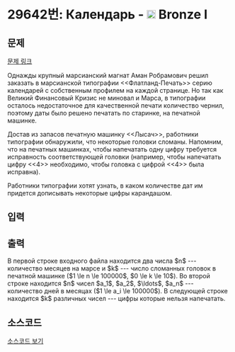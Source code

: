 # 29642번: Календарь - <img src="https://static.solved.ac/tier_small/5.svg" style="height:20px" /> Bronze I

<!-- performance -->

<!-- 문제 제출 후 깃허브에 푸시를 했을 때 제출한 코드의 성능이 입력될 공간입니다.-->

<!-- end -->

## 문제

[문제 링크](https://boj.kr/29642)


<p>Однажды крупный марсианский магнат Аман Робрамович решил заказать в марсианской типографии &lt;&lt;Флатланд-Печать&gt;&gt; серию календарей с собственным профилем на каждой странице. Но так как Великий Финансовый Кризис не миновал и Марса, в типографии осталось недостаточное для качественной печати количество чернил, поэтому даты было решено печатать по старинке, на печатной машинке.</p>

<p>Достав из запасов печатную машинку &lt;&lt;Лысач&gt;&gt;, работники типографии обнаружили, что некоторые головки сломаны. Напомним, что на печатных машинках, чтобы напечатать одну цифру требуется исправность соответствующей головки (например, чтобы напечатать цифру &lt;&lt;4&gt;&gt; необходимо, чтобы головка с цифрой &lt;&lt;4&gt;&gt; была исправна).</p>

<p>Работники типографии хотят узнать, в каком количестве дат им придется дописывать некоторые цифры карандашом.</p>



## 입력





## 출력


<p>В первой строке входного файла находится два числа $n$ --- количество месяцев на марсе и $k$ --- число сломанных головок в печатной машинке ($1 \le n \le 100000$, $0 \le k \le 10$). Во второй строке находится $n$ чисел $a_1$, $a_2$, $\ldots$, $a_n$ --- количество дней в месяцах ($1 \le a_i \le 100000$). В следующей строке находится $k$ различных чисел --- цифры которые нельзя напечатать.</p>



## 소스코드

[소스코드 보기](Календарь.py)
